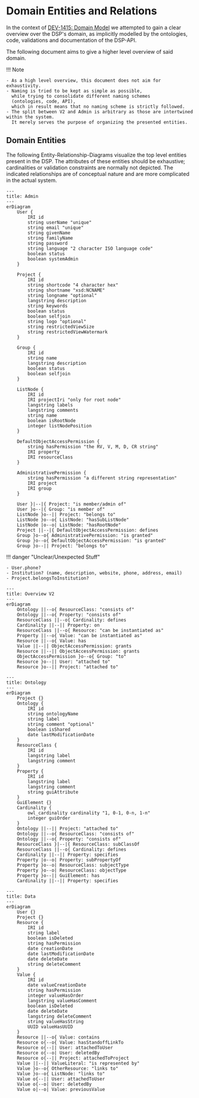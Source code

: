 # Domain Entities and Relations

In the context of [DEV-1415: Domain Model](https://linear.app/dasch/project/domain-model-e39ceb242242)
we attempted to gain a clear overview over the DSP's domain,
as implicitly modelled by the ontologies, code, validations and documentation of the DSP-API.

The following document aims to give a higher level overview of said domain.

!!! Note

    - As a high level overview, this document does not aim for exhaustivity.
    - Naming is tried to be kept as simple as possible, 
      while trying to consolidate different naming schemes
      (ontologies, code, API),
      which in result means that no naming scheme is strictly followed.
    - The split between V2 and Admin is arbitrary as those are intertwined within the system.
      It merely serves the purpose of organizing the presented entities.

## Domain Entities

The following Entity-Relationship-Diagrams visualize the top level entities present in the DSP. 
The attributes of these entities should be exhaustive; 
cardinalities or validation constraints are normally not depicted. 
The indicated relationships are of conceptual nature and are more complicated in the actual system.


```mermaid
---
title: Admin
---
erDiagram
    User {
        IRI id
        string userName "unique"
        string email "unique"
        string givenName
        string familyName
        string password
        string language "2 character ISO language code"
        boolean status
        boolean systemAdmin
    }

    Project {
        IRI id
        string shortcode "4 character hex"
        string shortname "xsd:NCNAME"
        string longname "optional"
        langstring description
        string keywords
        boolean status
        boolean selfjoin
        string logo "optional"
        string restrictedViewSize
        string restrictedViewWatermark
    }

    Group {
        IRI id
        string name
        langstring description
        boolean status
        boolean selfjoin
    }

    ListNode {
        IRI id
        IRI projectIri "only for root node"
        langstring labels
        langstring comments
        string name
        boolean isRootNode
        integer listNodePosition
    }

    DefaultObjectAccessPermission {
        string hasPermission "the RV, V, M, D, CR string"
        IRI property
        IRI resourceClass
    }

    AdministrativePermission {
        string hasPermission "a different string representation"
        IRI project
        IRI group
    }

    User }|--|{ Project: "is member/admin of"
    User }o--|{ Group: "is member of"
    ListNode }o--|| Project: "belongs to"
    ListNode }o--o{ ListNode: "hasSubListNode"
    ListNode |o--o| ListNode: "hasRootNode"
    Project ||--|{ DefaultObjectAccessPermission: defines
    Group }o--o{ AdministrativePermission: "is granted"
    Group }o--o{ DefaultObjectAccessPermission: "is granted"
    Group }o--|| Project: "belongs to"
```

!!! danger "Unclear/Unexpected Stuff"

    - User.phone?
    - Institution? (name, description, website, phone, address, email)
    - Project.belongsToInstitution?

```mermaid
---
title: Overview V2
---
erDiagram
    Ontology ||--o{ ResourceClass: "consists of"
    Ontology ||--o{ Property: "consists of"
    ResourceClass ||--o{ Cardinality: defines
    Cardinality ||--|| Property: on
    ResourceClass ||--o{ Resource: "can be instantiated as"
    Property ||--o{ Value: "can be instantiated as"
    Resource ||--o{ Value: has
    Value ||--|| ObjectAccessPermission: grants
    Resource ||--|| ObjectAccessPermission: grants
    ObjectAccessPermission }o--o{ Group: "to"
    Resource }o--|| User: "attached to"
    Resource }o--|| Project: "attached to"
```


```mermaid
---
title: Ontology
---
erDiagram
    Project {}
    Ontology {
        IRI id
        string ontologyName
        string label
        string comment "optional"
        boolean isShared
        date lastModificationDate
    }
    ResourceClass {
        IRI id
        langstring label
        langstring comment
    }
    Property {
        IRI id
        langstring label
        langstring comment
        string guiAttribute
    }
    GuiElement {}
    Cardinality {
        owl_cardinality cardinality "1, 0-1, 0-n, 1-n"
        integer guiOrder
    }
    Ontology ||--|| Project: "attached to"
    Ontology ||--o{ ResourceClass: "consists of"
    Ontology ||--o{ Property: "consists of"
    ResourceClass }|--|{ ResourceClass: subClassOf
    ResourceClass ||--o{ Cardinality: defines
    Cardinality ||--|| Property: specifies
    Property |o--o| Property: subPropertyOf
    Property }o--o| ResourceClass: subjectType
    Property }o--o| ResourceClass: objectType
    Property }o--|| GuiElement: has
    Cardinality ||--|| Property: specifies
```


```mermaid
---
title: Data
---
erDiagram
    User {}
    Project {}
    Resource {
        IRI id
        string label
        boolean isDeleted
        string hasPermission
        date creationDate
        date lastModificationDate
        date deleteDate
        string deleteComment
    }
    Value {
        IRI id
        date valueCreationDate
        string hasPermission
        integer valueHasOrder
        langstring valueHasComment
        boolean isDeleted
        date deleteDate
        langstring deleteComment
        string valueHasString
        UUID valueHasUUID
    }
    Resource ||--o{ Value: contains
    Resource o{--o{ Value: hasStandoffLinkTo
    Resource o{--|| User: attachedToUser
    Resource o{--o| User: deletedBy
    Resource o{--|| Project: attachedToProject
    Value ||--|| ValueLiteral: "is represented by"
    Value }o--o{ OtherResource: "links to"
    Value }o--o{ ListNode: "links to"
    Value o{--|| User: attachedToUser
    Value o{--o| User: deletedBy
    Value o|--o| Value: previousValue
```
